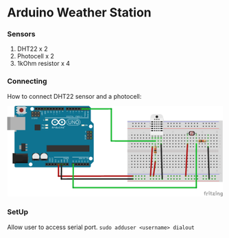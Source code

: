 # Arduino Weather Station

### Sensors
1. DHT22 x 2
2. Photocell x 2
2. 1kOhm resistor x 4

### Connecting
How to connect DHT22 sensor and a photocell:

![Image of Yaktocat](/public/weather_station_bb.png)

### SetUp
Allow user to access serial port.
`sudo adduser <username> dialout`
